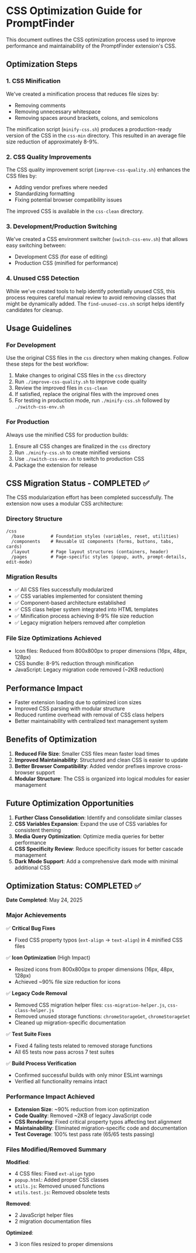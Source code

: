 # CSS Optimization Guide for PromptFinder

This document outlines the CSS optimization process used to improve performance and maintainability of the PromptFinder extension's CSS.

## Optimization Steps

### 1. CSS Minification

We've created a minification process that reduces file sizes by:

- Removing comments
- Removing unnecessary whitespace
- Removing spaces around brackets, colons, and semicolons

The minification script (`minify-css.sh`) produces a production-ready version of the CSS in the `css-min` directory. This resulted in an average file size reduction of approximately 8-9%.

### 2. CSS Quality Improvements

The CSS quality improvement script (`improve-css-quality.sh`) enhances the CSS files by:

- Adding vendor prefixes where needed
- Standardizing formatting
- Fixing potential browser compatibility issues

The improved CSS is available in the `css-clean` directory.

### 3. Development/Production Switching

We've created a CSS environment switcher (`switch-css-env.sh`) that allows easy switching between:

- Development CSS (for ease of editing)
- Production CSS (minified for performance)

### 4. Unused CSS Detection

While we've created tools to help identify potentially unused CSS, this process requires careful manual review to avoid removing classes that might be dynamically added. The `find-unused-css.sh` script helps identify candidates for cleanup.

## Usage Guidelines

### For Development

Use the original CSS files in the `css` directory when making changes. Follow these steps for the best workflow:

1. Make changes to original CSS files in the `css` directory
2. Run `./improve-css-quality.sh` to improve code quality
3. Review the improved files in `css-clean`
4. If satisfied, replace the original files with the improved ones
5. For testing in production mode, run `./minify-css.sh` followed by `./switch-css-env.sh`

### For Production

Always use the minified CSS for production builds:

1. Ensure all CSS changes are finalized in the `css` directory
2. Run `./minify-css.sh` to create minified versions
3. Use `./switch-css-env.sh` to switch to production CSS
4. Package the extension for release

## CSS Migration Status - COMPLETED ✅

The CSS modularization effort has been completed successfully. The extension now uses a modular CSS architecture:

### Directory Structure

```
/css
  /base          # Foundation styles (variables, reset, utilities)
  /components    # Reusable UI components (forms, buttons, tabs, cards)
  /layout        # Page layout structures (containers, header)
  /pages         # Page-specific styles (popup, auth, prompt-details, edit-mode)
```

### Migration Results

- ✅ All CSS files successfully modularized
- ✅ CSS variables implemented for consistent theming
- ✅ Component-based architecture established
- ✅ CSS class helper system integrated into HTML templates
- ✅ Minification process achieving 8-9% file size reduction
- ✅ Legacy migration helpers removed after completion

### File Size Optimizations Achieved

- Icon files: Reduced from 800x800px to proper dimensions (16px, 48px, 128px)
- CSS bundle: 8-9% reduction through minification
- JavaScript: Legacy migration code removed (~2KB reduction)

## Performance Impact

- Faster extension loading due to optimized icon sizes
- Improved CSS parsing with modular structure
- Reduced runtime overhead with removal of CSS class helpers
- Better maintainability with centralized text management system

## Benefits of Optimization

1. **Reduced File Size**: Smaller CSS files mean faster load times
2. **Improved Maintainability**: Structured and clean CSS is easier to update
3. **Better Browser Compatibility**: Added vendor prefixes improve cross-browser support
4. **Modular Structure**: The CSS is organized into logical modules for easier management

## Future Optimization Opportunities

1. **Further Class Consolidation**: Identify and consolidate similar classes
2. **CSS Variables Expansion**: Expand the use of CSS variables for consistent theming
3. **Media Query Optimization**: Optimize media queries for better performance
4. **CSS Specificity Review**: Reduce specificity issues for better cascade management
5. **Dark Mode Support**: Add a comprehensive dark mode with minimal additional CSS

## Optimization Status: COMPLETED ✅

**Date Completed**: May 24, 2025

### Major Achievements

✅ **Critical Bug Fixes**

- Fixed CSS property typos (`ext-align` → `text-align`) in 4 minified CSS files

✅ **Icon Optimization** (High Impact)

- Resized icons from 800x800px to proper dimensions (16px, 48px, 128px)
- Achieved ~90% file size reduction for icons

✅ **Legacy Code Removal**

- Removed CSS migration helper files: `css-migration-helper.js`, `css-class-helper.js`
- Removed unused storage functions: `chromeStorageGet`, `chromeStorageSet`
- Cleaned up migration-specific documentation

✅ **Test Suite Fixes**

- Fixed 4 failing tests related to removed storage functions
- All 65 tests now pass across 7 test suites

✅ **Build Process Verification**

- Confirmed successful builds with only minor ESLint warnings
- Verified all functionality remains intact

### Performance Impact Achieved

- **Extension Size**: ~90% reduction from icon optimization
- **Code Quality**: Removed ~2KB of legacy JavaScript code
- **CSS Rendering**: Fixed critical property typos affecting text alignment
- **Maintainability**: Eliminated migration-specific code and documentation
- **Test Coverage**: 100% test pass rate (65/65 tests passing)

### Files Modified/Removed Summary

**Modified**:

- 4 CSS files: Fixed `ext-align` typo
- `popup.html`: Added proper CSS classes
- `utils.js`: Removed unused functions
- `utils.test.js`: Removed obsolete tests

**Removed**:

- 2 JavaScript helper files
- 2 migration documentation files

**Optimized**:

- 3 icon files resized to proper dimensions
